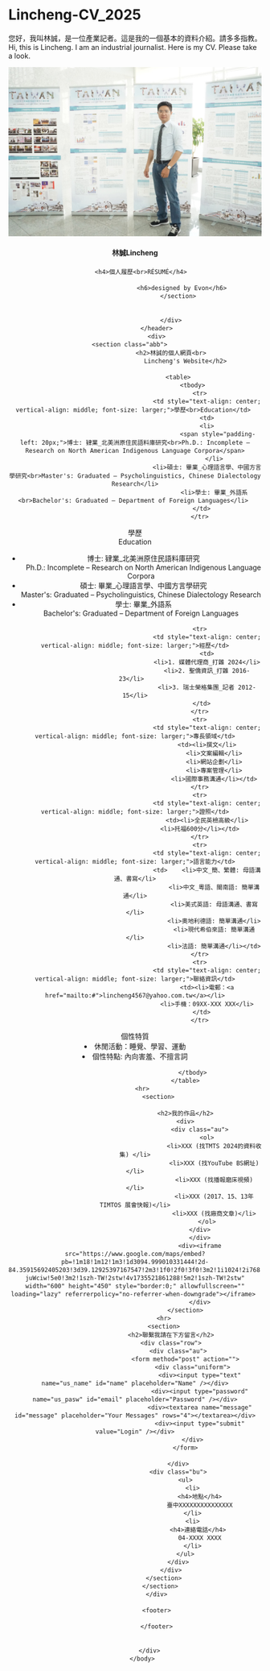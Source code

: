 # Lincheng-CV_2025
您好，我叫林誠，是一位產業記者。這是我的一個基本的資料介紹。請多多指教。<br>
Hi, this is Lincheng. I am an industrial journalist. Here is my CV. Please take a look. 

<html>
    <head>
		<title>林誠CV
		Lincheng</title>
		<link rel="stylesheet" href="test0806.css">
		</head> 
		<body>
			<div id="flset"> 
				<header class="xyz"> 
						<div>
						<section class="aba">
							<img src="Lincheng_CSD+.jpg"> 
							<h4>林誠Lincheng</h4>
							
							<h4>個人履歷<br>RÉSUMÉ</h4>		 						
							
								<h6>designed by Evon</h6>  
							</section>
							
							
						</div>
				</header>
				<div>
						<section class="abb">						
						<h2>林誠的個人網頁<br>
      						    Lincheng's Website</h2>
						
							<table>
									<tbody>
										<tr>
											<td style="text-align: center; vertical-align: middle; font-size: larger;">學歷<br>Education</td> 
											<td>
	   										<li>
											      <span style="padding-left: 20px;">博士: 肄業_北美洲原住民語料庫研究<br>Ph.D.: Incomplete – Research on North American Indigenous Language Corpora</span>
       											</li>
	   										<li>碩士: 畢業_心理語言學、中國方言學研究<br>Master's: Graduated – Psycholinguistics, Chinese Dialectology Research</li>
	      										<li>學士: 畢業_外語系<br>Bachelor's: Graduated – Department of Foreign Languages</li> 
											</td>	
										</tr>

<tbody>
    <tr>
        <td style="text-align: center; vertical-align: middle; font-size: larger;">學歷<br>Education</td> 
        <td>
            <ul>
                <li>
                    <span style="padding-left: 10px;">博士: 肄業_北美洲原住民語料庫研究<br><span style="padding-left: 10px;">Ph.D.: Incomplete – Research on North American Indigenous Language Corpora</span></span>
                </li>
                <li>
                    <span style="padding-left: 10px;">碩士: 畢業_心理語言學、中國方言學研究<br>Master's: Graduated – Psycholinguistics, Chinese Dialectology Research</span>
                </li>
                <li>
                    <span style="padding-left: 10px;">學士: 畢業_外語系<br>Bachelor's: Graduated – Department of Foreign Languages</span>
                </li>
            </ul>
        </td>    
    </tr>
</tbody>


										<tr>
											<td style="text-align: center; vertical-align: middle; font-size: larger;">經歷</td>
											<td>
	   										<li>1. 媒體代理商_打雜 2024</li>
											<li>2. 聖僑資訊_打雜 2016-23</li>  
											<li>3. 瑞士榮格集團_記者 2012-15</li>
	   										</td>	
										</tr>
										<tr>
											<td style="text-align: center; vertical-align: middle; font-size: larger;">專長領域</td>
											<td><li>撰文</li>
												<li>文案編輯</li>
												<li>網站企劃</li>
												<li>專案管理</li>
												<li>國際事務溝通</li></td>
										</tr>
										<tr>
											<td style="text-align: center; vertical-align: middle; font-size: larger;">證照</td>
											<td><li>全民英檢高級</li>
	   										<li>托福600分</li></td>	
										</tr>
	  									<tr>
											<td style="text-align: center; vertical-align: middle; font-size: larger;">語言能力</td>
											<td>    <li>中文_簡、繁體: 母語溝通、書寫</li>
	   											<li>中文_粵語、閩南語: 簡單溝通</li>
												<li>美式英語: 母語溝通、書寫</li>
												<li>奧地利德語: 簡單溝通</li>
												<li>現代希伯來語: 簡單溝通</li>
												<li>法語: 簡單溝通</li></td>
										</tr>
										<tr>
											<td style="text-align: center; vertical-align: middle; font-size: larger;">聯絡資訊</td>
											<td><li>電郵：<a href="mailto:#">lincheng4567@yahoo.com.tw</a></li>
											<li>手機：09XX-XXX XXX</li>
											</td>	
										</tr>
<tr>
											<td style="text-align: center; vertical-align: middle; font-size: larger;">個性特質</td>
											<td><li>休閒活動：睡覺、學習、運動</li>
											<li>個性特點: 內向害羞、不擅言詞</li>
											</td>	
										</tr>
											   
									</tbody>
								</table>
					<hr>			
								<section>				
									
								<h2>我的作品</h2>
								<div>
										<div class="au">
											<ol>
												<li>XXX (找TMTS 2024的資料收集) </li>
												<li>XXX (找YouTube BS網址) </li>
												<li>XXX (找播報磨床視頻) </li>
												<li>XXX (2017、15、13年TIMTOS 展會快報)</li>
												<li>XXX (找廠商文章)</li>
											</ol>
										</div>
										</div>
										<div><iframe src="https://www.google.com/maps/embed?pb=!1m18!1m12!1m3!1d3094.999010331444!2d-84.35915692405203!3d39.12925397167547!2m3!1f0!2f0!3f0!3m2!1i1024!2i768!4f13.1!3m3!1m2!1s0x8841ab89b9d49753%3A0x25d68459912911a0!2zNjkxNSBWYWxsZXkgQXZlLCBDaW5jaW5uYXRpLCBPSCA0NTI0NOe-juWciw!5e0!3m2!1szh-TW!2stw!4v1735521861288!5m2!1szh-TW!2stw" width="600" height="450" style="border:0;" allowfullscreen="" loading="lazy" referrerpolicy="no-referrer-when-downgrade"></iframe> 
										</div>
								</section>
					<hr>
					<section>
						<h2>聯繫我請在下方留言</h2>
						<div class="row">
							<div class="au">
								<form method="post" action="">
									<div class="uniform">
										<div><input type="text" name="us_name" id="name" placeholder="Name" /></div>
										<div><input type="password" name="us_pasw" id="email" placeholder="Password" /></div>
										<div><textarea name="message" id="message" placeholder="Your Messages" rows="4"></textarea></div>
										<div><input type="submit" value="Login" /></div>
									</div>
								</form>
								
							</div>
							<div class="bu">
								<ul>
									<li>
										<h4>地點</h4>
										臺中XXXXXXXXXXXXXXX
									</li>
									<li>
										<h4>連絡電話</h4> 
										04-XXXX XXXX
									</li>
								</ul>
							</div>
						</div>
					</section>
					</section>	
				</div>
				
				<footer>
				
				</footer>
		
		
			</div>
		</body>



</html>
